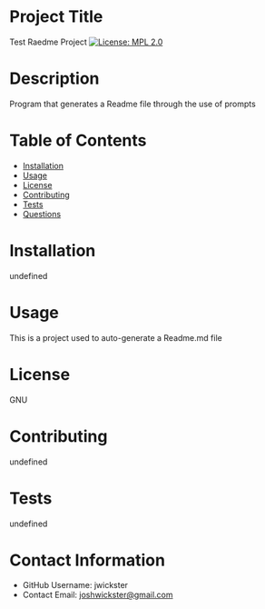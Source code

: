 
# Project Title
Test Raedme Project
[![License: MPL 2.0](https://img.shields.io/badge/License-MPL%202.0-brightgreen.svg)](https://opensource.org/licenses/MPL-2.0)
# Description
Program that generates a Readme file through the use of prompts
# Table of Contents
* [Installation](#-Installation)
* [Usage](#-Usage)
* [License](#-Installation)
* [Contributing](#-Contributing)
* [Tests](#-Tests)
* [Questions](#-Contact-Information)

# Installation
undefined
# Usage
This is a project used to auto-generate a Readme.md file 
# License
GNU

# Contributing
undefined
# Tests
undefined
# Contact Information
* GitHub Username: jwickster
* Contact Email: joshwickster@gmail.com
